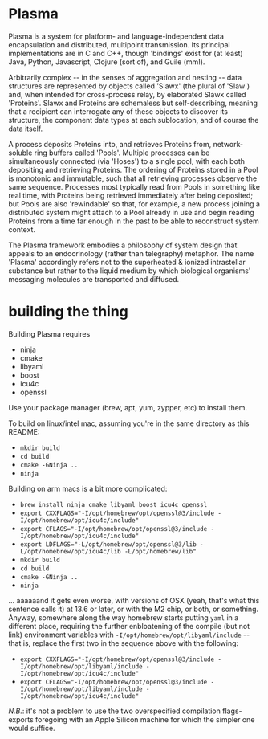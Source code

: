 # Plasma

Plasma is a system for platform- and language-independent data
encapsulation and distributed, multipoint transmission. Its principal
implementations are in C and C++, though 'bindings' exist for (at
least) Java, Python, Javascript, Clojure (sort of), and Guile (mm!).

Arbitrarily complex -- in the senses of aggregation and nesting -- data
structures are represented by objects called 'Slawx' (the plural of 'Slaw')
and, when intended for cross-process relay, by elaborated Slawx called
'Proteins'. Slawx and Proteins are schemaless but self-describing, meaning
that a recipient can interrogate any of these objects to discover its
structure, the component data types at each sublocation, and of course the
data itself.

A process deposits Proteins into, and retrieves Proteins from, network-soluble
ring buffers called 'Pools'. Multiple processes can be simultaneously
connected (via 'Hoses') to a single pool, with each both depositing and
retrieving Proteins. The ordering of Proteins stored in a Pool is monotonic
and immutable, such that all retrieving processes observe the same
sequence. Processes most typically read from Pools in something like real
time, with Proteins being retrieved immediately after being deposited; but
Pools are also 'rewindable' so that, for example, a new process joining a
distributed system might attach to a Pool already in use and begin reading
Proteins from a time far enough in the past to be able to reconstruct system
context.

The Plasma framework embodies a philosophy of system design that appeals to an
endocrinology (rather than telegraphy) metaphor. The name 'Plasma' accordingly
refers not to the superheated & ionized intrastellar substance but rather to
the liquid medium by which biological organisms' messaging molecules are
transported and diffused.

# building the thing

Building Plasma requires

- ninja
- cmake
- libyaml
- boost
- icu4c
- openssl

Use your package manager (brew, apt, yum, zypper, etc) to install them.

To build on linux/intel mac, assuming you're in the same directory as
this README:

- `mkdir build`
- `cd build`
- `cmake -GNinja ..`
- `ninja`

Building on arm macs is a bit more complicated:

- `brew install ninja cmake libyaml boost icu4c openssl`
- `export CXXFLAGS="-I/opt/homebrew/opt/openssl@3/include -I/opt/homebrew/opt/icu4c/include"`
- `export CFLAGS="-I/opt/homebrew/opt/openssl@3/include -I/opt/homebrew/opt/icu4c/include"`
- `export LDFLAGS="-L/opt/homebrew/opt/openssl@3/lib -L/opt/homebrew/opt/icu4c/lib -L/opt/homebrew/lib"`
- `mkdir build`
- `cd build`
- `cmake -GNinja ..`
- `ninja`

... aaaaaand it gets even worse, with versions of OSX (yeah, that's
what this sentence calls it) at 13.6 or later, or with the M2 chip, or
both, or something. Anyway, somewhere along the way homebrew starts
putting `yaml` in a different place, requiring the further
enbloatening of the compile (but not link) environment variables with
`-I/opt/homebrew/opt/libyaml/include` -- that is, replace the first
two in the sequence above with the following:

- `export CXXFLAGS="-I/opt/homebrew/opt/openssl@3/include -I/opt/homebrew/opt/libyaml/include -I/opt/homebrew/opt/icu4c/include"`
- `export CFLAGS="-I/opt/homebrew/opt/openssl@3/include -I/opt/homebrew/opt/libyaml/include -I/opt/homebrew/opt/icu4c/include"`


*N.B.*: it's not a problem to use the two overspecified compilation
flags-exports foregoing with an Apple Silicon machine for which the
simpler one would suffice.
